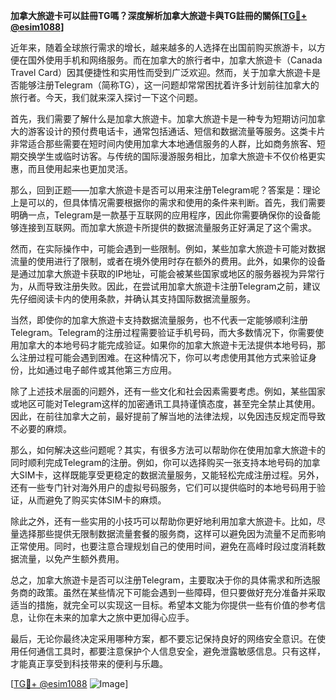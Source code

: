 **加拿大旅遊卡可以註冊TG嗎？深度解析加拿大旅遊卡與TG註冊的關係[[TG💪+ @esim1088](https://t.me/s/esim1088)]**

近年来，随着全球旅行需求的增长，越来越多的人选择在出国前购买旅游卡，以方便在国外使用手机和网络服务。而在加拿大的旅行者中，加拿大旅遊卡（Canada Travel Card）因其便捷性和实用性而受到广泛欢迎。然而，关于加拿大旅遊卡是否能够注册Telegram（简称TG），这一问题却常常困扰着许多计划前往加拿大的旅行者。今天，我们就来深入探讨一下这个问题。

首先，我们需要了解什么是加拿大旅遊卡。加拿大旅遊卡是一种专为短期访问加拿大的游客设计的预付费电话卡，通常包括通话、短信和数据流量等服务。这类卡片非常适合那些需要在短时间内使用加拿大本地通信服务的人群，比如商务旅客、短期交换学生或临时访客。与传统的国际漫游服务相比，加拿大旅遊卡不仅价格更实惠，而且使用起来也更加灵活。

那么，回到正题——加拿大旅遊卡是否可以用来注册Telegram呢？答案是：理论上是可以的，但具体情况需要根据你的需求和使用的条件来判断。首先，我们需要明确一点，Telegram是一款基于互联网的应用程序，因此你需要确保你的设备能够连接到互联网。而加拿大旅遊卡所提供的数据流量服务正好满足了这个需求。

然而，在实际操作中，可能会遇到一些限制。例如，某些加拿大旅遊卡可能对数据流量的使用进行了限制，或者在境外使用时存在额外的费用。此外，如果你的设备是通过加拿大旅遊卡获取的IP地址，可能会被某些国家或地区的服务器视为异常行为，从而导致注册失败。因此，在尝试用加拿大旅遊卡注册Telegram之前，建议先仔细阅读卡内的使用条款，并确认其支持国际数据流量服务。

当然，即使你的加拿大旅遊卡支持数据流量服务，也不代表一定能够顺利注册Telegram。Telegram的注册过程需要验证手机号码，而大多数情况下，你需要使用加拿大的本地号码才能完成验证。如果你的加拿大旅遊卡无法提供本地号码，那么注册过程可能会遇到困难。在这种情况下，你可以考虑使用其他方式来验证身份，比如通过电子邮件或其他第三方应用。

除了上述技术层面的问题外，还有一些文化和社会因素需要考虑。例如，某些国家或地区可能对Telegram这样的加密通讯工具持谨慎态度，甚至完全禁止其使用。因此，在前往加拿大之前，最好提前了解当地的法律法规，以免因违反规定而导致不必要的麻烦。

那么，如何解决这些问题呢？其实，有很多方法可以帮助你在使用加拿大旅遊卡的同时顺利完成Telegram的注册。例如，你可以选择购买一张支持本地号码的加拿大SIM卡，这样既能享受更稳定的数据流量服务，又能轻松完成注册过程。另外，还有一些专门针对海外用户的虚拟号码服务，它们可以提供临时的本地号码用于验证，从而避免了购买实体SIM卡的麻烦。

除此之外，还有一些实用的小技巧可以帮助你更好地利用加拿大旅遊卡。比如，尽量选择那些提供无限制数据流量套餐的服务商，这样可以避免因为流量不足而影响正常使用。同时，也要注意合理规划自己的使用时间，避免在高峰时段过度消耗数据流量，以免产生额外费用。

总之，加拿大旅遊卡是否可以注册Telegram，主要取决于你的具体需求和所选服务商的政策。虽然在某些情况下可能会遇到一些障碍，但只要做好充分准备并采取适当的措施，就完全可以实现这一目标。希望本文能为你提供一些有价值的参考信息，让你在未来的加拿大之旅中更加得心应手。

最后，无论你最终决定采用哪种方案，都不要忘记保持良好的网络安全意识。在使用任何通信工具时，都要注意保护个人信息安全，避免泄露敏感信息。只有这样，才能真正享受到科技带来的便利与乐趣。

[[TG💪+ @esim1088](https://t.me/s/esim1088) ![Image](https://i.postimg.cc/4NQfJmqS/Snipaste-2025-05-13-00-14-12.png)]